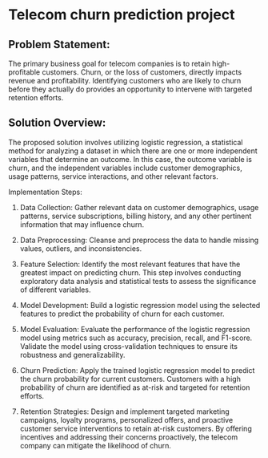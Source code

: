 # Telecom churn prediction project

## Problem Statement:
The primary business goal for telecom companies is to retain high-profitable customers. Churn, or the loss of customers, directly impacts revenue and profitability. Identifying customers who are likely to churn before they actually do provides an opportunity to intervene with targeted retention efforts.

## Solution Overview:
The proposed solution involves utilizing logistic regression, a statistical method for analyzing a dataset in which there are one or more independent variables that determine an outcome. In this case, the outcome variable is churn, and the independent variables include customer demographics, usage patterns, service interactions, and other relevant factors.

Implementation Steps:

1. Data Collection: Gather relevant data on customer demographics, usage patterns, service subscriptions, billing history, and any other pertinent information that may influence churn.

2. Data Preprocessing: Cleanse and preprocess the data to handle missing values, outliers, and inconsistencies. 

3. Feature Selection: Identify the most relevant features that have the greatest impact on predicting churn. This step involves conducting exploratory data analysis and statistical tests to assess the significance of different variables.

4. Model Development: Build a logistic regression model using the selected features to predict the probability of churn for each customer. 

5. Model Evaluation: Evaluate the performance of the logistic regression model using metrics such as accuracy, precision, recall, and F1-score. Validate the model using cross-validation techniques to ensure its robustness and generalizability.

6. Churn Prediction: Apply the trained logistic regression model to predict the churn probability for current customers. Customers with a high probability of churn are identified as at-risk and targeted for retention efforts.

7. Retention Strategies: Design and implement targeted marketing campaigns, loyalty programs, personalized offers, and proactive customer service interventions to retain at-risk customers. By offering incentives and addressing their concerns proactively, the telecom company can mitigate the likelihood of churn.

